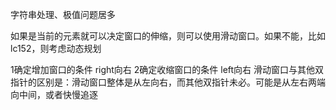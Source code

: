 字符串处理、极值问题居多

如果是当前的元素就可以决定窗口的伸缩，则可以使用滑动窗口。如果不能，比如lc152，则考虑动态规划

1确定增加窗口的条件 right向右
2确定收缩窗口的条件 left向右
滑动窗口与其他双指针的区别是：滑动窗口整体是从左向右，而其他双指针未必。可能是从左右两端向中间，或者快慢追逐